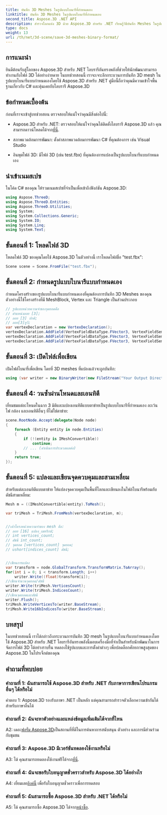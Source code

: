 ```yaml
---
title: บันทึก 3D Meshes ในรูปแบบไบนารีที่กำหนดเอง
linktitle: บันทึก 3D Meshes ในรูปแบบไบนารีที่กำหนดเอง
second_title: Aspose.3D .NET API
description: สำรวจโลกแห่ง 3D ด้วย Aspose.3D สำหรับ .NET เรียนรู้วิธีบันทึก Meshes ในรูปแบบไบนารีที่กำหนดเอง
type: docs
weight: 13
url: /th/net/3d-scene/save-3d-meshes-binary-format/
---
```

## การแนะนำ

ยินดีต้อนรับสู่โลกของ Aspose.3D สำหรับ .NET ไลบรารีอันทรงพลังที่ช่วยให้นักพัฒนาสามารถทำงานกับไฟล์ 3D ได้อย่างง่ายดาย ในบทช่วยสอนนี้ เราจะเจาะลึกกระบวนการบันทึก 3D mesh ในรูปแบบไบนารีแบบกำหนดเองโดยใช้ Aspose.3D สำหรับ .NET คู่มือนี้ถือว่าคุณมีความเข้าใจพื้นฐานเกี่ยวกับ C# และคุ้นเคยกับไลบรารี Aspose.3D

## ข้อกำหนดเบื้องต้น

ก่อนที่เราจะเข้าสู่บทช่วยสอน ตรวจสอบให้แน่ใจว่าคุณมีสิ่งต่อไปนี้:

-  Aspose.3D สำหรับ .NET: ตรวจสอบให้แน่ใจว่าคุณได้ติดตั้งไลบรารี Aspose.3D แล้ว คุณสามารถดาวน์โหลดได้จาก[ที่นี่](https://releases.aspose.com/3d/net/).

- สภาพแวดล้อมการพัฒนา: ตั้งค่าสภาพแวดล้อมการพัฒนา C# ที่คุณต้องการ เช่น Visual Studio

- อินพุตไฟล์ 3D: มีไฟล์ 3D (เช่น test.fbx) ที่คุณต้องการแปลงเป็นรูปแบบไบนารีแบบกำหนดเอง

## นำเข้าเนมสเปซ

ในโค้ด C# ของคุณ ให้รวมเนมสเปซที่จำเป็นเพื่อเข้าถึงฟังก์ชัน Aspose.3D:

```csharp
using Aspose.ThreeD;
using Aspose.ThreeD.Entities;
using Aspose.ThreeD.Utilities;
using System;
using System.Collections.Generic;
using System.IO;
using System.Linq;
using System.Text;
```

## ขั้นตอนที่ 1: โหลดไฟล์ 3D

โหลดไฟล์ 3D ของคุณโดยใช้ Aspose.3D ในตัวอย่างนี้ เราโหลดไฟล์ชื่อ "test.fbx":

```csharp
Scene scene = Scene.FromFile("test.fbx");
```

## ขั้นตอนที่ 2: กำหนดรูปแบบไบนารีแบบกำหนดเอง

กำหนดโครงสร้างของรูปแบบไบนารีแบบกำหนดเองที่คุณต้องการบันทึก 3D Meshes ของคุณ ตัวอย่างนี้ใช้โครงสร้างที่มี MeshBlock, Vertex และ Triangle เป็นส่วนประกอบ

```csharp
// รูปแบบหน่วยความจำของจุดยอดคือ
// ตำแหน่งลอย [3];
// ลอย [3] ปกติ;
// ลอย[3]ยูวี;
var vertexDeclaration = new VertexDeclaration();
vertexDeclaration.AddField(VertexFieldDataType.FVector3, VertexFieldSemantic.Position);
vertexDeclaration.AddField(VertexFieldDataType.FVector3, VertexFieldSemantic.Normal);
vertexDeclaration.AddField(VertexFieldDataType.FVector3, VertexFieldSemantic.UV);

```

## ขั้นตอนที่ 3: เปิดไฟล์เพื่อเขียน

เปิดไฟล์ไบนารี่เพื่อเขียน โดยที่ 3D meshes ที่แปลงแล้วจะถูกบันทึก:

```csharp
using (var writer = new BinaryWriter(new FileStream("Your Output Directory" + "Save3DMeshesInCustomBinaryFormat_out", FileMode.Create, FileAccess.Write)))
```

## ขั้นตอนที่ 4: วนซ้ำผ่านโหนดและเอนทิตี

เยี่ยมชมแต่ละโหนดในฉาก 3 มิติและแปลงเอนทิตีแบบตาข่ายเป็นรูปแบบไบนารีที่กำหนดเอง ละเว้นไฟ กล้อง และเอนทิตีอื่นๆ ที่ไม่ใช่ตาข่าย:

```csharp
scene.RootNode.Accept(delegate(Node node)
{
    foreach (Entity entity in node.Entities)
    {
        if (!(entity is IMeshConvertible))
            continue;
        // ... (ดำเนินการประมวลผลต่อ)
    }
    return true;
});
```

## ขั้นตอนที่ 5: แปลงและเขียนจุดควบคุมและสามเหลี่ยม

สำหรับแต่ละเอนทิตีแบบตาข่าย ให้แปลงจุดควบคุมเป็นพื้นที่โลกและเขียนลงในไฟล์ไบนารีพร้อมกับดัชนีสามเหลี่ยม:

```csharp
Mesh m = ((IMeshConvertible)entity).ToMesh();

var triMesh = TriMesh.FromMesh(vertexDeclaration, m);


//เค้าโครงหน่วยความจำของ mesh คือ:
// ลอย [16] แปลง_เมทริกซ์;
// int vertices_count;
// ดัชนี int_count;
// จุดยอด [vertices_count] จุดยอด;
// ushort[indices_count] ดัชนี;


//เขียนการแปลง
var transform = node.GlobalTransform.TransformMatrix.ToArray();
for(int i = 0; i < transform.Length; i++)
    writer.Write((float)transform[i]);
//เขียนจำนวนจุดยอด/ดัชนี
writer.Write(triMesh.VerticesCount);
writer.Write(triMesh.IndicesCount);
//เขียนจุดยอดและดัชนี
writer.Flush();
triMesh.WriteVerticesTo(writer.BaseStream);
triMesh.Write16bIndicesTo(writer.BaseStream);

```

## บทสรุป

ในบทช่วยสอนนี้ เราได้กล่าวถึงกระบวนการบันทึก 3D mesh ในรูปแบบไบนารีแบบกำหนดเองโดยใช้ Aspose.3D สำหรับ .NET ไลบรารีอันทรงพลังนี้มอบเครื่องมือที่จำเป็นสำหรับนักพัฒนาในการจัดการไฟล์ 3D ได้อย่างราบรื่น ทดลองใช้รูปแบบและการตั้งค่าต่างๆ เพื่อปลดล็อกศักยภาพสูงสุดของ Aspose.3D ในโปรเจ็กต์ของคุณ

## คำถามที่พบบ่อย

### คำถามที่ 1: ฉันสามารถใช้ Aspose.3D สำหรับ .NET กับภาษาการเขียนโปรแกรมอื่นๆ ได้หรือไม่

คำตอบ 1: Aspose.3D รองรับภาษา .NET เป็นหลัก แต่คุณสามารถสำรวจตัวเลือกความเข้ากันได้สำหรับภาษาอื่นได้

### คำถามที่ 2: ฉันจะหาตัวอย่างและแหล่งข้อมูลเพิ่มเติมได้จากที่ไหน

 A2: เดอะ[ฟอรั่ม Aspose.3D](https://forum.aspose.com/c/3d/18)เป็นสถานที่ที่ดีในการค้นหาการสนับสนุน ตัวอย่าง และการมีส่วนร่วมกับชุมชน

### คำถามที่ 3: Aspose.3D มีเวอร์ชันทดลองใช้งานหรือไม่

 A3: ได้ คุณสามารถทดลองใช้งานฟรีได้จาก[ที่นี่](https://releases.aspose.com/).

### คำถามที่ 4: ฉันจะขอรับใบอนุญาตชั่วคราวสำหรับ Aspose.3D ได้อย่างไร

 A4: เยี่ยมเลย[ลิงค์นี้](https://purchase.aspose.com/temporary-license/) เพื่อรับใบอนุญาตชั่วคราวเพื่อการทดสอบ

### คำถามที่ 5: ฉันสามารถซื้อ Aspose.3D สำหรับ .NET ได้หรือไม่

 A5: ได้ คุณสามารถซื้อ Aspose.3D ได้จาก[หน้าซื้อ](https://purchase.aspose.com/buy).
